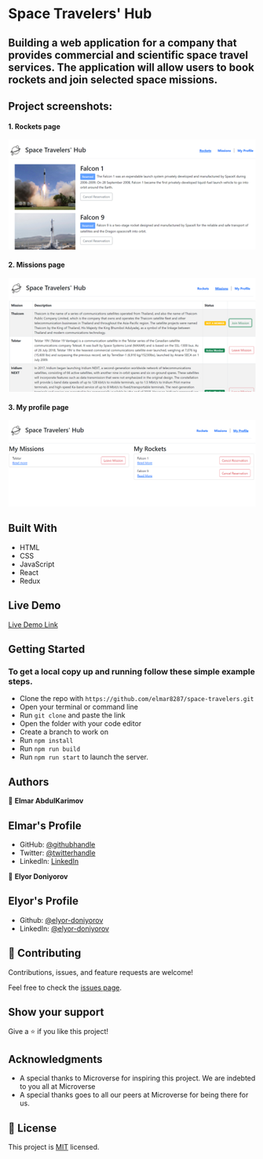 # Space Travelers' Hub

## Building a web application for a company that provides commercial and scientific space travel services. The application will allow users to book rockets and join selected space missions.

## Project screenshots:

#### 1. Rockets page
![Rockets](./src/img/rockets.PNG)

#### 2. Missions page
![Missions](./src/img/missions.PNG)

#### 3. My profile page
![My profile](./src/img/profile.PNG)

## Built With

- HTML
- CSS
- JavaScript
- React
- Redux

## Live Demo

[Live Demo Link]()

## Getting Started

### To get a local copy up and running follow these simple example steps.

- Clone the repo with `https://github.com/elmar8287/space-travelers.git`
- Open your terminal or command line
- Run `git clone` and paste the link
- Open the folder with your code editor
- Create a branch to work on
- Run `npm install`
- Run `npm run build`
- Run `npm run start` to launch the server.

## Authors

👤 **Elmar AbdulKarimov**

## Elmar's Profile

- GitHub: [@githubhandle](https://github.com/elmar8287)
- Twitter: [@twitterhandle](https://twitter.com/EAbdulkarimov)
- LinkedIn: [LinkedIn](/)

👤 **Elyor Doniyorov**

## Elyor's Profile

- Github: [@elyor-doniyorov](https://github.com/elyor-doniyorov)
- LinkedIn: [@elyor-doniyorov](www.linkedin.com/in/elyor-doniyorov)

## 🤝 Contributing

Contributions, issues, and feature requests are welcome!

Feel free to check the [issues page](https://github.com/elmar8287/space-travelers/issues/25).

## Show your support

Give a ⭐️ if you like this project!

## Acknowledgments

- A special thanks to Microverse for inspiring this project. We are indebted to you all at Microverse
- A special thanks goes to all our peers at Microverse for being there for us.

## 📝 License

This project is [MIT](/MIT.md) licensed.
